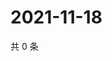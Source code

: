 # 2021-11-18

共 0 条

<!-- BEGIN WEIBO -->
<!-- 最后更新时间 Thu Nov 18 2021 08:30:51 GMT+0800 (China Standard Time) -->

<!-- END WEIBO -->
